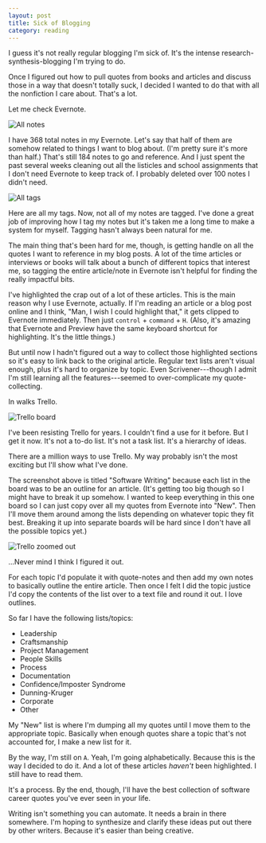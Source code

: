 ```yaml
---
layout: post
title: Sick of Blogging
category: reading
---
```


I guess it's not really regular blogging I'm sick of. It's the intense research-synthesis-blogging I'm trying to do.

Once I figured out how to pull quotes from books and articles and discuss those in a way that doesn't totally suck, I decided I wanted to do that with all the nonfiction I care about. That's a lot.

Let me check Evernote.

<img class="img-responsive" alt="All notes" src="http://i.imgur.com/RexKtZO.png"/>

I have 368 total notes in my Evernote. Let's say that half of them are somehow related to things I want to blog about. (I'm pretty sure it's more than half.) That's still 184 notes to go and reference. And I just spent the past several weeks cleaning out all the listicles and school assignments that I don't need Evernote to keep track of. I probably deleted over 100 notes I didn't need.

<img class="img-responsive" alt="All tags" src="http://i.imgur.com/Kt4trh2.png"/>

Here are all my tags. Now, not all of my notes are tagged. I've done a great job of improving how I tag my notes but it's taken me a long time to make a system for myself. Tagging hasn't always been natural for me.

The main thing that's been hard for me, though, is getting handle on all the quotes I want to reference in my blog posts. A lot of the time articles or interviews or books will talk about a bunch of different topics that interest me, so tagging the entire article/note in Evernote isn't helpful for finding the really impactful bits.

I've highlighted the crap out of a lot of these articles. This is the main reason why I use Evernote, actually. If I'm reading an article or a blog post online and I think, "Man, I wish I could highlight that," it gets clipped to Evernote immediately. Then just `control` + `command` + `H`. (Also, it's amazing that Evernote and Preview have the same keyboard shortcut for highlighting. It's the little things.)

But until now I hadn't figured out a way to collect those highlighted sections so it's easy to link back to the original article. Regular text lists aren't visual enough, plus it's hard to organize by topic. Even Scrivener---though I admit I'm still learning all the features---seemed to over-complicate my quote-collecting.

In walks Trello.

<img class="img-responsive" alt="Trello board" src="https://i.imgur.com/equrEFm.png"/>

I've been resisting Trello for years. I couldn't find a use for it before. But I get it now. It's not a to-do list. It's not a task list. It's a hierarchy of ideas.

There are a million ways to use Trello. My way probably isn't the most exciting but I'll show what I've done.

The screenshot above is titled "Software Writing" because each list in the board was to be an outline for an article. (It's getting too big though so I might have to break it up somehow. I wanted to keep everything in this one board so I can just copy over all my quotes from Evernote into "New". Then I'll move them around among the lists depending on whatever topic they fit best. Breaking it up into separate boards will be hard since I don't have all the possible topics yet.)

<img class="img-responsive" alt="Trello zoomed out" src="http://i.imgur.com/KFMj4Oz.png"/>

...Never mind I think I figured it out.

For each topic I'd populate it with quote-notes and then add my own notes to basically outline the entire article. Then once I felt I did the topic justice I'd copy the contents of the list over to a text file and round it out. I love outlines.

So far I have the following lists/topics:

- Leadership
- Craftsmanship
- Project Management
- People Skills
- Process
- Documentation
- Confidence/Imposter Syndrome
- Dunning-Kruger
- Corporate
- Other

My "New" list is where I'm dumping all my quotes until I move them to the appropriate topic. Basically when enough quotes share a topic that's not accounted for, I make a new list for it.

By the way, I'm still on `A`. Yeah, I'm going alphabetically. Because this is the way I decided to do it. And a lot of these articles *haven't* been highlighted. I still have to read them.

It's a process. By the end, though, I'll have the best collection of software career quotes you've ever seen in your life.

Writing isn't something you can automate. It needs a brain in there somewhere. I'm hoping to synthesize and clarify these ideas put out there by other writers. Because it's easier than being creative.
